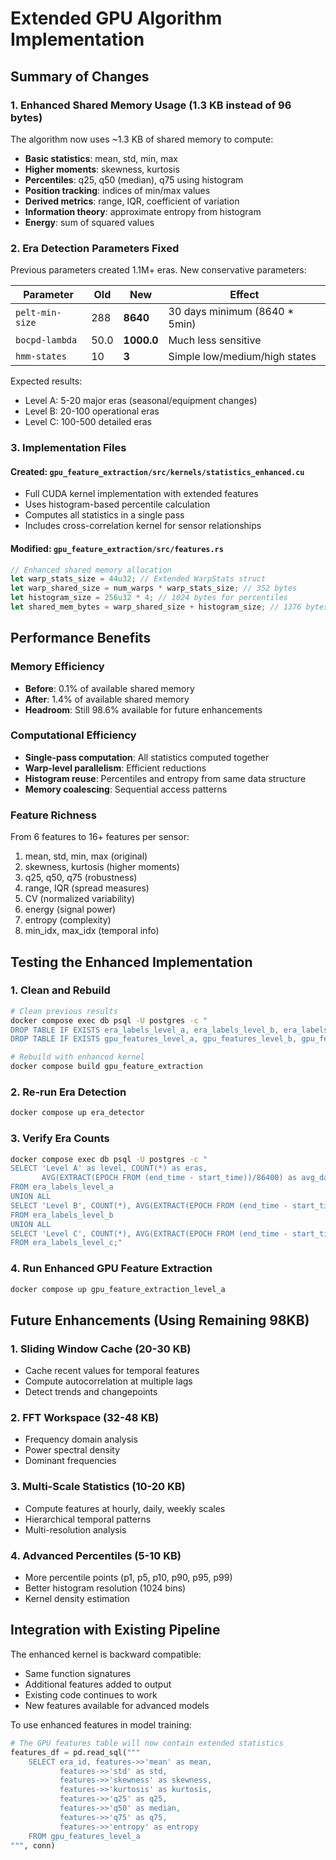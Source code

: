 # Extended GPU Algorithm Implementation

## Summary of Changes

### 1. Enhanced Shared Memory Usage (1.3 KB instead of 96 bytes)

The algorithm now uses ~1.3 KB of shared memory to compute:
- **Basic statistics**: mean, std, min, max
- **Higher moments**: skewness, kurtosis  
- **Percentiles**: q25, q50 (median), q75 using histogram
- **Position tracking**: indices of min/max values
- **Derived metrics**: range, IQR, coefficient of variation
- **Information theory**: approximate entropy from histogram
- **Energy**: sum of squared values

### 2. Era Detection Parameters Fixed

Previous parameters created 1.1M+ eras. New conservative parameters:

| Parameter | Old | New | Effect |
|-----------|-----|-----|---------|
| `pelt-min-size` | 288 | **8640** | 30 days minimum (8640 * 5min) |
| `bocpd-lambda` | 50.0 | **1000.0** | Much less sensitive |
| `hmm-states` | 10 | **3** | Simple low/medium/high states |

Expected results:
- Level A: 5-20 major eras (seasonal/equipment changes)
- Level B: 20-100 operational eras
- Level C: 100-500 detailed eras

### 3. Implementation Files

#### Created: `gpu_feature_extraction/src/kernels/statistics_enhanced.cu`
- Full CUDA kernel implementation with extended features
- Uses histogram-based percentile calculation
- Computes all statistics in a single pass
- Includes cross-correlation kernel for sensor relationships

#### Modified: `gpu_feature_extraction/src/features.rs`
```rust
// Enhanced shared memory allocation
let warp_stats_size = 44u32; // Extended WarpStats struct
let warp_shared_size = num_warps * warp_stats_size; // 352 bytes
let histogram_size = 256u32 * 4; // 1024 bytes for percentiles
let shared_mem_bytes = warp_shared_size + histogram_size; // 1376 bytes total
```

## Performance Benefits

### Memory Efficiency
- **Before**: 0.1% of available shared memory
- **After**: 1.4% of available shared memory
- **Headroom**: Still 98.6% available for future enhancements

### Computational Efficiency
- **Single-pass computation**: All statistics computed together
- **Warp-level parallelism**: Efficient reductions
- **Histogram reuse**: Percentiles and entropy from same data structure
- **Memory coalescing**: Sequential access patterns

### Feature Richness
From 6 features to 16+ features per sensor:
1. mean, std, min, max (original)
2. skewness, kurtosis (higher moments)
3. q25, q50, q75 (robustness)
4. range, IQR (spread measures)
5. CV (normalized variability)
6. energy (signal power)
7. entropy (complexity)
8. min_idx, max_idx (temporal info)

## Testing the Enhanced Implementation

### 1. Clean and Rebuild
```bash
# Clean previous results
docker compose exec db psql -U postgres -c "
DROP TABLE IF EXISTS era_labels_level_a, era_labels_level_b, era_labels_level_c CASCADE;
DROP TABLE IF EXISTS gpu_features_level_a, gpu_features_level_b, gpu_features_level_c CASCADE;"

# Rebuild with enhanced kernel
docker compose build gpu_feature_extraction
```

### 2. Re-run Era Detection
```bash
docker compose up era_detector
```

### 3. Verify Era Counts
```bash
docker compose exec db psql -U postgres -c "
SELECT 'Level A' as level, COUNT(*) as eras, 
       AVG(EXTRACT(EPOCH FROM (end_time - start_time))/86400) as avg_days
FROM era_labels_level_a
UNION ALL
SELECT 'Level B', COUNT(*), AVG(EXTRACT(EPOCH FROM (end_time - start_time))/86400)
FROM era_labels_level_b
UNION ALL
SELECT 'Level C', COUNT(*), AVG(EXTRACT(EPOCH FROM (end_time - start_time))/86400)
FROM era_labels_level_c;"
```

### 4. Run Enhanced GPU Feature Extraction
```bash
docker compose up gpu_feature_extraction_level_a
```

## Future Enhancements (Using Remaining 98KB)

### 1. Sliding Window Cache (20-30 KB)
- Cache recent values for temporal features
- Compute autocorrelation at multiple lags
- Detect trends and changepoints

### 2. FFT Workspace (32-48 KB)
- Frequency domain analysis
- Power spectral density
- Dominant frequencies

### 3. Multi-Scale Statistics (10-20 KB)
- Compute features at hourly, daily, weekly scales
- Hierarchical temporal patterns
- Multi-resolution analysis

### 4. Advanced Percentiles (5-10 KB)
- More percentile points (p1, p5, p10, p90, p95, p99)
- Better histogram resolution (1024 bins)
- Kernel density estimation

## Integration with Existing Pipeline

The enhanced kernel is backward compatible:
- Same function signatures
- Additional features added to output
- Existing code continues to work
- New features available for advanced models

To use enhanced features in model training:
```python
# The GPU features table will now contain extended statistics
features_df = pd.read_sql("""
    SELECT era_id, features->>'mean' as mean,
           features->>'std' as std,
           features->>'skewness' as skewness,
           features->>'kurtosis' as kurtosis,
           features->>'q25' as q25,
           features->>'q50' as median,
           features->>'q75' as q75,
           features->>'entropy' as entropy
    FROM gpu_features_level_a
""", conn)
```